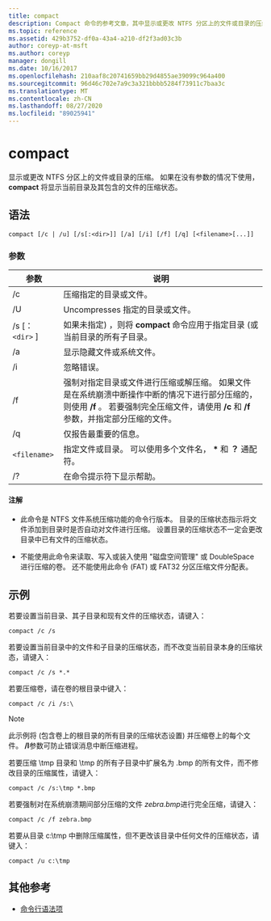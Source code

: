 ```yaml
---
title: compact
description: Compact 命令的参考文章，其中显示或更改 NTFS 分区上的文件或目录的压缩。
ms.topic: reference
ms.assetid: 429b3752-df0a-43a4-a210-df2f3ad03c3b
author: coreyp-at-msft
ms.author: coreyp
manager: dongill
ms.date: 10/16/2017
ms.openlocfilehash: 210aaf8c20741659bb29d4855ae39099c964a400
ms.sourcegitcommit: 96d46c702e7a9c3a321bbbb5284f73911c7baa3c
ms.translationtype: MT
ms.contentlocale: zh-CN
ms.lasthandoff: 08/27/2020
ms.locfileid: "89025941"
---
```

# <a name="compact"></a>compact

显示或更改 NTFS 分区上的文件或目录的压缩。 如果在没有参数的情况下使用， **compact** 将显示当前目录及其包含的文件的压缩状态。

## <a name="syntax"></a>语法

```
compact [/c | /u] [/s[:<dir>]] [/a] [/i] [/f] [/q] [<filename>[...]]
```

### <a name="parameters"></a>参数

| 参数 | 说明 |
| --------- | ----------- |
| /c | 压缩指定的目录或文件。 |
| /U | Uncompresses 指定的目录或文件。 |
| /s [： `<dir>` ] | 如果未指定) ，则将 **compact** 命令应用于指定目录 (或当前目录的所有子目录。 |
| /a | 显示隐藏文件或系统文件。 |
| /i | 忽略错误。 |
| /f | 强制对指定目录或文件进行压缩或解压缩。 如果文件是在系统崩溃中断操作中断的情况下进行部分压缩的，则使用 **/f** 。 若要强制完全压缩文件，请使用 **/c** 和 **/f** 参数，并指定部分压缩的文件。 |
| /q | 仅报告最重要的信息。 |
| `<filename>` | 指定文件或目录。 可以使用多个文件名， **&#42;** 和 **？** 通配符。 |
| /? | 在命令提示符下显示帮助。 |

#### <a name="remarks"></a>注解

- 此命令是 NTFS 文件系统压缩功能的命令行版本。 目录的压缩状态指示将文件添加到目录时是否自动对文件进行压缩。 设置目录的压缩状态不一定会更改目录中已有文件的压缩状态。

- 不能使用此命令来读取、写入或装入使用 "磁盘空间管理" 或 DoubleSpace 进行压缩的卷。 还不能使用此命令 (FAT) 或 FAT32 分区压缩文件分配表。

## <a name="examples"></a>示例

若要设置当前目录、其子目录和现有文件的压缩状态，请键入：

```
compact /c /s
```

若要设置当前目录中的文件和子目录的压缩状态，而不改变当前目录本身的压缩状态，请键入：

```
compact /c /s *.*
```

若要压缩卷，请在卷的根目录中键入：

```
compact /c /i /s:\
```

> [!NOTE]
> 此示例将 (包含卷上的根目录的所有目录的压缩状态设置) 并压缩卷上的每个文件。 **/I**参数可防止错误消息中断压缩进程。

若要压缩 \tmp 目录和 \tmp 的所有子目录中扩展名为 .bmp 的所有文件，而不修改目录的压缩属性，请键入：

```
compact /c /s:\tmp *.bmp
```

若要强制对在系统崩溃期间部分压缩的文件 *zebra.bmp*进行完全压缩，请键入：

```
compact /c /f zebra.bmp
```

若要从目录 c:\tmp 中删除压缩属性，但不更改该目录中任何文件的压缩状态，请键入：

```
compact /u c:\tmp
```

## <a name="additional-references"></a>其他参考

- [命令行语法项](command-line-syntax-key.md)